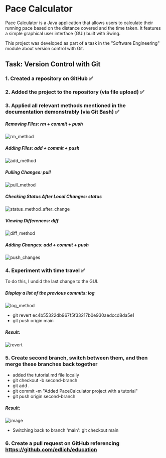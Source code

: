 # Pace Calculator

Pace Calculator is a Java application that allows users to calculate their running pace based on the distance covered and the time taken. It features a simple graphical user interface (GUI) built with Swing.

This project was developed as part of a task in the "Software Engineering" module about version control with Git.

## Task: Version Control with Git

### 1. Created a repository on GitHub ✅

### 2. Added the project to the repository (via file upload) ✅

### 3. Applied all relevant methods mentioned in the documentation demonstrably (via Git Bash) ✅

##### Removing Files: rm + commit + push
![rm_method](https://github.com/jessica-charzynski/PaceCalculator/assets/104297335/7a1343ce-81ef-4aa0-a9b8-e39e56c50d57)

##### Adding Files: add + commit + push
![add_method](https://github.com/jessica-charzynski/PaceCalculator/assets/104297335/4e0dc33d-e567-424a-9320-26413c55ef01)

##### Pulling Changes: pull
![pull_method](https://github.com/jessica-charzynski/PaceCalculator/assets/104297335/2c80e3d1-ae1c-4a5f-8a22-942c03407d4a)

##### Checking Status After Local Changes: status
![status_method_after_change](https://github.com/jessica-charzynski/PaceCalculator/assets/104297335/02e4738b-ed72-46e0-9ffc-799030d54ae8)

##### Viewing Differences: diff
![diff_method](https://github.com/jessica-charzynski/PaceCalculator/assets/104297335/ccc56e01-292d-4637-855c-c6b8d3dd8fa5)

##### Adding Changes: add + commit + push
![push_changes](https://github.com/jessica-charzynski/PaceCalculator/assets/104297335/8667dcd7-2828-4d85-b46e-47be5d87770d)

### 4. Experiment with time travel ✅
To do this, I undid the last change to the GUI.

##### Display a list of the previous commits: log
![log_method](https://github.com/jessica-charzynski/PaceCalculator/assets/104297335/a186c006-5d10-41ef-b390-68c427b45773)
* git revert ec4b55322db967f5f33217b0e930aedccd8da5e1
* git push origin main
##### Result:
![revert](https://github.com/jessica-charzynski/PaceCalculator/assets/104297335/0a154fae-0a1b-40f3-bf60-4972336292c4)

### 5. Create second branch, switch between them, and then merge these branches back together 
* added the tutorial.md file locally 
* git checkout -b second-branch
* git add .
* git commit -m "Added PaceCalculator project with a tutorial"
* git push origin second-branch
##### Result:
![image](https://github.com/jessica-charzynski/PaceCalculator/assets/104297335/2744f25a-e222-41e8-a558-506ea621bed6)
* Switching back to branch 'main': git checkout main

### 6. Create a pull request on GitHub referencing https://github.com/edlich/education




